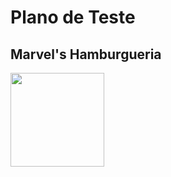 # Plano de Teste

## Marvel's Hamburgueria
<img src="https://s3.us-west-2.amazonaws.com/whatsmenu/production/marvelshamburgueria/tIMG_20220707_161334_059.jpg" width=150> 
